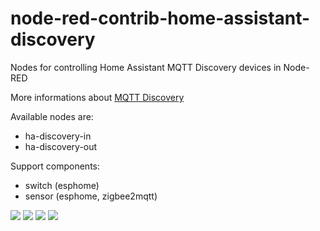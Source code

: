 # node-red-contrib-home-assistant-discovery
Nodes for controlling Home Assistant MQTT Discovery devices in Node-RED

More informations about [MQTT Discovery](https://www.home-assistant.io/docs/mqtt/discovery/)

Available nodes are:
* ha-discovery-in
* ha-discovery-out

Support components:
* switch (esphome)
* sensor (esphome, zigbee2mqtt)

<img src="https://github.com/twocolors/node-red-contrib-home-assistant-discovery/raw/main/readme/flow.png">
<img src="https://github.com/twocolors/node-red-contrib-home-assistant-discovery/raw/main/readme/server.png">
<img src="https://github.com/twocolors/node-red-contrib-home-assistant-discovery/raw/main/readme/in.png">
<img src="https://github.com/twocolors/node-red-contrib-home-assistant-discovery/raw/main/readme/out.png">
